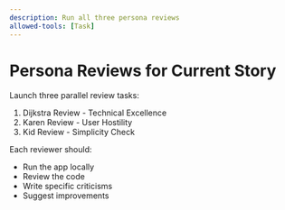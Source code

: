 ```yaml
---
description: Run all three persona reviews
allowed-tools: [Task]
---
```

# Persona Reviews for Current Story

Launch three parallel review tasks:

1. Dijkstra Review - Technical Excellence
2. Karen Review - User Hostility  
3. Kid Review - Simplicity Check

Each reviewer should:
- Run the app locally
- Review the code
- Write specific criticisms
- Suggest improvements